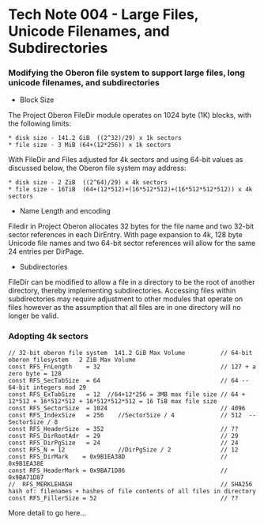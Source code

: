 # Tech Note 004 - Large Files, Unicode Filenames, and Subdirectories
### Modifying the Oberon file system to support large files, long unicode filenames, and subdirectories

* Block Size

The Project Oberon FileDir module operates on 1024 byte (1K) blocks, with the following limits:

    * disk size - 141.2 GiB  ((2^32)/29) x 1k sectors
    * file size - 3 MiB (64+(12*256)) x 1k sectors

With FileDir and Files adjusted for 4k sectors and using 64-bit values as discussed below, the Oberon file system may address:

    * disk size - 2 ZiB  ((2^64)/29) x 4k sectors
    * file size - 16TiB  (64+(12*512)+(16*512*512)+(16*512*512*512)) x 4k sectors

* Name Length and encoding

Filedir in Project Oberon allocates 32 bytes for the file name and two 32-bit sector references in each DirEntry. With page expansion to 4k, 128 byte Unicode file names and two 64-bit sector references will allow for the same 24 entries per DirPage.

* Subdirectories

FileDir can be modified to allow a file in a directory to be the root of another directory, thereby implementing subdirectories. Accessing files within subdirectories may require adjustment to other modules that operate on files however as the assumption that all files are in one directory will no longer be valid.

### Adopting 4k sectors

```
// 32-bit oberon file system  141.2 GiB Max Volume          // 64-bit oberon filesystem   2 ZiB Max Volume
const RFS_FnLength    = 32                                  // 127 + a zero byte = 128
const RFS_SecTabSize  = 64                                  // 64 -- 64-bit integers mod 29
const RFS_ExTabSize   = 12  //64+12*256 = 3MB max file size // 64 + 12*512 + 16*512*512 + 16*512*512*512 = 16 TiB max file size
const RFS_SectorSize  = 1024                                // 4096
const RFS_IndexSize   = 256    //SectorSize / 4             // 512  -- SectorSize / 8
const RFS_HeaderSize  = 352                                 // ??
const RFS_DirRootAdr  = 29                                  // 29
const RFS_DirPgSize   = 24                                  // 24
const RFS_N = 12               //DirPgSize / 2              // 12
const RFS_DirMark    = 0x9B1EA38D                           // 0x9B1EA38E
const RFS_HeaderMark = 0x9BA71D86                           // 0x9BA71D87
//  RFS_MERKLEHASH                                          // SHA256 hash of: filenames + hashes of file contents of all files in directory
const RFS_FillerSize = 52                                   // ??

```

More detail to go here...
